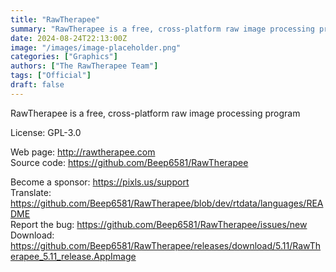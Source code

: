 ```yaml
---
title: "RawTherapee"
summary: "RawTherapee is a free, cross-platform raw image processing program"
date: 2024-08-24T22:13:00Z
image: "/images/image-placeholder.png"
categories: ["Graphics"]
authors: ["The RawTherapee Team"]
tags: ["Official"]
draft: false
---
```


RawTherapee is a free, cross-platform raw image processing program

License: GPL-3.0

Web page: <http://rawtherapee.com>  
Source code: <https://github.com/Beep6581/RawTherapee>

Become a sponsor: <https://pixls.us/support>  
Translate: <https://github.com/Beep6581/RawTherapee/blob/dev/rtdata/languages/README>  
Report the bug: <https://github.com/Beep6581/RawTherapee/issues/new>  
Download: <https://github.com/Beep6581/RawTherapee/releases/download/5.11/RawTherapee_5.11_release.AppImage>
